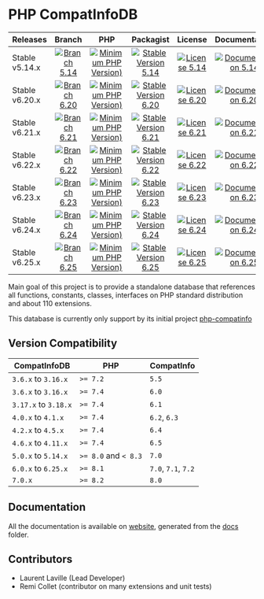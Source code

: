 <!-- markdownlint-disable MD013 -->
# PHP CompatInfoDB

| Releases       |                     Branch                     |                               PHP                               |                          Packagist                           |                      License                      |                            Documentation                            |
|:---------------|:----------------------------------------------:|:---------------------------------------------------------------:|:------------------------------------------------------------:|:-------------------------------------------------:|:-------------------------------------------------------------------:|
| Stable v5.14.x | [![Branch 5.14][Branch_514x-img]][Branch_514x] | [![Minimum PHP Version)][PHPVersion_514x-img]][PHPVersion_514x] | [![Stable Version 5.14][Packagist_514x-img]][Packagist_514x] | [![License 5.14][License_514x-img]][License_514x] | [![Documentation 5.14][Documentation_514x-img]][Documentation_514x] |
| Stable v6.20.x | [![Branch 6.20][Branch_620x-img]][Branch_620x] | [![Minimum PHP Version)][PHPVersion_620x-img]][PHPVersion_620x] | [![Stable Version 6.20][Packagist_620x-img]][Packagist_620x] | [![License 6.20][License_620x-img]][License_620x] | [![Documentation 6.20][Documentation_620x-img]][Documentation_620x] |
| Stable v6.21.x | [![Branch 6.21][Branch_621x-img]][Branch_621x] | [![Minimum PHP Version)][PHPVersion_621x-img]][PHPVersion_621x] | [![Stable Version 6.21][Packagist_621x-img]][Packagist_621x] | [![License 6.21][License_621x-img]][License_621x] | [![Documentation 6.21][Documentation_621x-img]][Documentation_621x] |
| Stable v6.22.x | [![Branch 6.22][Branch_622x-img]][Branch_622x] | [![Minimum PHP Version)][PHPVersion_622x-img]][PHPVersion_622x] | [![Stable Version 6.22][Packagist_622x-img]][Packagist_622x] | [![License 6.22][License_622x-img]][License_622x] | [![Documentation 6.22][Documentation_622x-img]][Documentation_622x] |
| Stable v6.23.x | [![Branch 6.23][Branch_623x-img]][Branch_623x] | [![Minimum PHP Version)][PHPVersion_623x-img]][PHPVersion_623x] | [![Stable Version 6.23][Packagist_623x-img]][Packagist_623x] | [![License 6.23][License_623x-img]][License_623x] | [![Documentation 6.23][Documentation_623x-img]][Documentation_623x] |
| Stable v6.24.x | [![Branch 6.24][Branch_624x-img]][Branch_624x] | [![Minimum PHP Version)][PHPVersion_624x-img]][PHPVersion_624x] | [![Stable Version 6.24][Packagist_624x-img]][Packagist_624x] | [![License 6.24][License_624x-img]][License_624x] | [![Documentation 6.24][Documentation_624x-img]][Documentation_624x] |
| Stable v6.25.x | [![Branch 6.25][Branch_625x-img]][Branch_625x] | [![Minimum PHP Version)][PHPVersion_625x-img]][PHPVersion_625x] | [![Stable Version 6.25][Packagist_625x-img]][Packagist_625x] | [![License 6.25][License_625x-img]][License_625x] | [![Documentation 6.25][Documentation_625x-img]][Documentation_625x] |

[Branch_514x-img]: https://img.shields.io/badge/branch-5.14-orange
[Branch_514x]: https://github.com/llaville/php-compatinfo-db/tree/5.14
[PHPVersion_514x-img]: https://img.shields.io/packagist/php-v/bartlett/php-compatinfo-db/5.14.0
[PHPVersion_514x]: https://www.php.net/supported-versions.php
[Packagist_514x-img]: https://img.shields.io/badge/packagist-v5.14.0-blue
[Packagist_514x]: https://packagist.org/packages/bartlett/php-compatinfo-db
[License_514x-img]: https://img.shields.io/packagist/l/bartlett/php-compatinfo-db
[License_514x]: https://github.com/llaville/php-compatinfo-db/blob/5.14/LICENSE
[Documentation_514x-img]: https://img.shields.io/badge/documentation-v5.14-green
[Documentation_514x]: https://github.com/llaville/php-compatinfo-db/tree/5.14/docs

[Branch_620x-img]: https://img.shields.io/badge/branch-6.20-orange
[Branch_620x]: https://github.com/llaville/php-compatinfo-db/tree/6.20
[PHPVersion_620x-img]: https://img.shields.io/packagist/php-v/bartlett/php-compatinfo-db/6.20.0
[PHPVersion_620x]: https://www.php.net/supported-versions.php
[Packagist_620x-img]: https://img.shields.io/badge/packagist-v6.20.0-blue
[Packagist_620x]: https://packagist.org/packages/bartlett/php-compatinfo-db
[License_620x-img]: https://img.shields.io/packagist/l/bartlett/php-compatinfo-db
[License_620x]: https://github.com/llaville/php-compatinfo-db/blob/6.20/LICENSE
[Documentation_620x-img]: https://img.shields.io/badge/documentation-v6.20-green
[Documentation_620x]: https://github.com/llaville/php-compatinfo-db/tree/6.20/docs

[Branch_621x-img]: https://img.shields.io/badge/branch-6.21-orange
[Branch_621x]: https://github.com/llaville/php-compatinfo-db/tree/6.21
[PHPVersion_621x-img]: https://img.shields.io/packagist/php-v/bartlett/php-compatinfo-db/6.21.0
[PHPVersion_621x]: https://www.php.net/supported-versions.php
[Packagist_621x-img]: https://img.shields.io/badge/packagist-v6.21.0-blue
[Packagist_621x]: https://packagist.org/packages/bartlett/php-compatinfo-db
[License_621x-img]: https://img.shields.io/packagist/l/bartlett/php-compatinfo-db
[License_621x]: https://github.com/llaville/php-compatinfo-db/blob/6.21/LICENSE
[Documentation_621x-img]: https://img.shields.io/badge/documentation-v6.21-green
[Documentation_621x]: https://github.com/llaville/php-compatinfo-db/tree/6.21/docs

[Branch_622x-img]: https://img.shields.io/badge/branch-6.22-orange
[Branch_622x]: https://github.com/llaville/php-compatinfo-db/tree/6.22
[PHPVersion_622x-img]: https://img.shields.io/packagist/php-v/bartlett/php-compatinfo-db/6.22.0
[PHPVersion_622x]: https://www.php.net/supported-versions.php
[Packagist_622x-img]: https://img.shields.io/badge/packagist-v6.22.0-blue
[Packagist_622x]: https://packagist.org/packages/bartlett/php-compatinfo-db
[License_622x-img]: https://img.shields.io/packagist/l/bartlett/php-compatinfo-db
[License_622x]: https://github.com/llaville/php-compatinfo-db/blob/6.22/LICENSE
[Documentation_622x-img]: https://img.shields.io/badge/documentation-v6.22-green
[Documentation_622x]: https://github.com/llaville/php-compatinfo-db/tree/6.22/docs

[Branch_623x-img]: https://img.shields.io/badge/branch-6.23-orange
[Branch_623x]: https://github.com/llaville/php-compatinfo-db/tree/6.23
[PHPVersion_623x-img]: https://img.shields.io/packagist/php-v/bartlett/php-compatinfo-db/6.23.0
[PHPVersion_623x]: https://www.php.net/supported-versions.php
[Packagist_623x-img]: https://img.shields.io/badge/packagist-v6.23.0-blue
[Packagist_623x]: https://packagist.org/packages/bartlett/php-compatinfo-db
[License_623x-img]: https://img.shields.io/packagist/l/bartlett/php-compatinfo-db
[License_623x]: https://github.com/llaville/php-compatinfo-db/blob/6.23/LICENSE
[Documentation_623x-img]: https://img.shields.io/badge/documentation-v6.23-green
[Documentation_623x]: https://github.com/llaville/php-compatinfo-db/tree/6.23/docs

[Branch_624x-img]: https://img.shields.io/badge/branch-6.24-orange
[Branch_624x]: https://github.com/llaville/php-compatinfo-db/tree/6.24
[PHPVersion_624x-img]: https://img.shields.io/packagist/php-v/bartlett/php-compatinfo-db/6.24.1
[PHPVersion_624x]: https://www.php.net/supported-versions.php
[Packagist_624x-img]: https://img.shields.io/badge/packagist-v6.24.1-blue
[Packagist_624x]: https://packagist.org/packages/bartlett/php-compatinfo-db
[License_624x-img]: https://img.shields.io/packagist/l/bartlett/php-compatinfo-db
[License_624x]: https://github.com/llaville/php-compatinfo-db/blob/6.24/LICENSE
[Documentation_624x-img]: https://img.shields.io/badge/documentation-v6.24-green
[Documentation_624x]: https://github.com/llaville/php-compatinfo-db/tree/6.24/docs

[Branch_625x-img]: https://img.shields.io/badge/branch-6.25-orange
[Branch_625x]: https://github.com/llaville/php-compatinfo-db/tree/6.25
[PHPVersion_625x-img]: https://img.shields.io/packagist/php-v/bartlett/php-compatinfo-db/6.25.0
[PHPVersion_625x]: https://www.php.net/supported-versions.php
[Packagist_625x-img]: https://img.shields.io/badge/packagist-v6.25.0-blue
[Packagist_625x]: https://packagist.org/packages/bartlett/php-compatinfo-db
[License_625x-img]: https://img.shields.io/packagist/l/bartlett/php-compatinfo-db
[License_625x]: https://github.com/llaville/php-compatinfo-db/blob/6.25/LICENSE
[Documentation_625x-img]: https://img.shields.io/badge/documentation-v6.25-green
[Documentation_625x]: https://github.com/llaville/php-compatinfo-db/tree/6.25/docs

Main goal of this project is to provide a standalone database that references
all functions, constants, classes, interfaces on PHP standard distribution and about 110 extensions.

This database is currently only support by its initial project [php-compatinfo](https://github.com/llaville/php-compatinfo)

## Version Compatibility

 | CompatInfoDB         | PHP                  | CompatInfo          |
 |----------------------|----------------------|---------------------|
 | `3.6.x`  to `3.16.x` | `>= 7.2`             | `5.5`               |
 | `3.6.x`  to `3.16.x` | `>= 7.4`             | `6.0`               |
 | `3.17.x` to `3.18.x` | `>= 7.4`             | `6.1`               |
 | `4.0.x`  to `4.1.x`  | `>= 7.4`             | `6.2`, `6.3`        |
 | `4.2.x`  to `4.5.x`  | `>= 7.4`             | `6.4`               |
 | `4.6.x`  to `4.11.x` | `>= 7.4`             | `6.5`               |
 | `5.0.x`  to `5.14.x` | `>= 8.0` and `< 8.3` | `7.0`               |
 | `6.0.x`  to `6.25.x` | `>= 8.1`             | `7.0`, `7.1`, `7.2` |
 | `7.0.x`              | `>= 8.2`             | `8.0`               |

## Documentation

All the documentation is available on [website](https://llaville.github.io/php-compatinfo-db/6.25),
generated from the [docs](https://github.com/llaville/php-compatinfo-db/tree/6.25/docs) folder.

## Contributors

* Laurent Laville (Lead Developer)
* Remi Collet (contributor on many extensions and unit tests)
